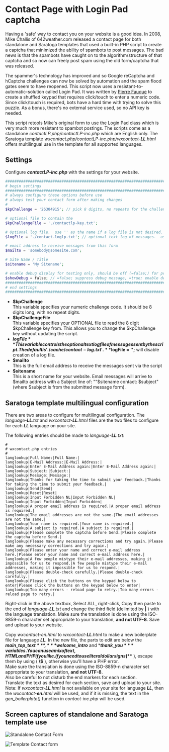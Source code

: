 # Contact Page with Login Pad captcha

Having a 'safe' way to contact you on your website is a good idea. In
2008, Mike Challis of 642weather.com released a contact page for both
standalone and Saratoga templates that used a built-in PHP script to
create a captcha that minimized the ability of spambots to post
messages. The bad news is that the spambots have caught on to the
algorithm/structure of that captcha and so now can freely post spam
using the old form/captcha that was released.

The spammer's technology has improved and so Google reCaptcha and
hCaptcha challenges can now be solved by automation and the spam flood
gates seem to have reopened. This script now uses a
resistant-to-automatic-solution called Login Pad. It was written by
[Pierre Fauque](http://www.fauque.fr/dnlphpcl.php) to create a shuffled
keypad that requires click/touch to enter a numeric code. Since
click/touch is required, bots have a hard time with trying to solve this
puzzle. As a bonus, there's no external service used, so no API key is
needed.

This script retools Mike's original form to use the Login Pad class
which is very much more resistant to spambot postings. The scripts come
as a standalone *contactLP.php/contactLP-inc.php* which are English
only. The Saratoga template
*wxcontact.php/contactLP-inc.php/wxcontact-**LL**.html* offers
multilingual use in the template for all supported languages.

## Settings

Configure ***contactLP-inc.php*** with the settings for your website.
```php
############################################################################
# begin settings
############################################################################
# always configure these options before use
# always test your contact form after making changes
#
$kpChallenge = '26304915'; // pick 8 digits, no repeats for the challenge

# optional file to contain the 
$kpChallengeFile = './contactlp-key.txt'; 

# Optional log file.  use '' as the name if a log file is not desired.
$logFile = './contact-loglp.txt'; // optional text log of messages.  use '' to disable.

# email address to receive messages from this form
$mailto = 'somebody@somesite.com';

# Site Name / Title
$sitename = 'My Sitename';

# enable debug display for testing only, should be off (=false;) for production
$showDebug = false; // =false; suppress debug message, =true; enable debug messages
############################################################################
# end settings
############################################################################ ?>
```
  - **$kpChallenge**  
    This variable specifies your numeric challenge code. It should be 8
    digits long, with no repeat digits.
  - **$kpChallengeFile**  
    This variable specifies your OPTIONAL file to read the 8 digit
    $kpChallenge key from. This allows you to change the $kpChallenge
    key without updating the script.
  - **$logFile**  
    This variable controls the optional text logfile of messages sent by
    the script. The default is './cache/contact-log.txt'.  
    **$logFile = '';** will disable creation of a log file.
  - **$mailto**  
    This is the full email address to receive the messages sent via the
    script
  - **$sitename**  
    This is a short name for your website. Email messages will arrive to
    $mailto address with a Subject line of:  
    ""$sitename contact: $subject" (where $subject is from the submitted
    message form).

## Saratoga template multilingual configuration

There are two areas to configure for multilingual configuration. The
*language-**LL**.txt* and *wxcontact-**LL**.html* files are the two
files to configure for each ***LL*** language on your site.

The following entries should be made to *language-**LL**.txt*:

```
#
# wxcontact.php entries
#
langlookup|Full Name:|Full Name:|
langlookup|E-Mail Address:|E-Mail Address:|
langlookup|Enter E-Mail Address again:|Enter E-Mail Address again:|
langlookup|Subject:|Subject:|
langlookup|Message:|Message:|
langlookup|Thanks for taking the time to submit your feedback.|Thanks for taking the time to submit your feedback.|
langlookup|Send|Send|
langlookup|Reset|Reset|
langlookup|Input Forbidden NL|Input Forbidden NL|
langlookup|Input Forbidden|Input Forbidden|
langlookup|A proper email address is required.|A proper email address is required.|
langlookup|The email addresses are not the same.|The email addresses are not the same.|
langlookup|Your name is required.|Your name is required.|
langlookup|A subject is required.|A subject is required.|
langlookup|Please complete the captcha before Send.|Please complete the captcha before Send.|
langlookup|Please make any necessary corrections and try again.|Please make any necessary corrections and try again.|
langlookup|Please enter your name and correct e-mail address here.|Please enter your name and correct e-mail address here.|
langlookup|A few people mistype their e-mail addresses, making it impossible for us to respond.|A few people mistype their e-mail addresses, making it impossible for us to respond.|
langlookup|Please double-check carefully.|Please double-check carefully.|
langlookup|Please click the buttons on the keypad below to enter|Please click the buttons on the keypad below to enter|
langlookup|Too many errors - reload page to retry.|Too many errors - reload page to retry.|
```

Right-click in the above textbox, Select ALL, right-click, Copy then
paste to the end of *language-**LL**.txt* and change the third field
(delimited by **|** ) with the language translation. Make sure the
translation is done using the ISO-8859-n character set appropriate to
your translation, **and not UTF-8**. Save and upload to your website.

Copy *wxcontact-en.html* to *wxcontact-**LL**.html* to make a new
boilerplate file for language ***LL.*** In the new file, the parts to
edit are below the ***$main\_top\_text***, ***$welcome\_intro*** and
***$thank\_you*** variables. You can use a mix of text, HTML and PHP if
you like.  
If you need to use literal dollar signs ( **$** ), escape them by using
( **\\$** ), otherwise you'll have a PHP error.  
Make sure the translation is done using the ISO-8859-n character set
appropriate to your translation, **and not UTF-8**.  
Also be careful to not disturb the end markers for each section.  
Translate the text as desired for each section, save and upload to your
site.  
Note: If *wxcontact-**LL**.html* is not available on your site for
language ***LL***, then the *wxcontact-**en**.html* will be used, and if
it is missing, the text in the *gen\_boilerplate()* function in
*contact-inc.php* will be used.

## Screen captures of standalone and Saratoga template use

![Standalone Contact Form](sample-standalone.png)

![Template Contact form](sample-template.png)
